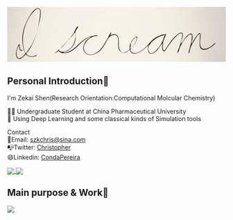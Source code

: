 [![Header](https://github.com/CondaPereira/CondaPereira/blob/main/personal_r.jpg "Header")](https://some-url.dev/)
## Personal Introduction👋
I'm Zekai Shen(Research Orientation:Computational Molcular Chemistry)

👨‍🎓 Undergraduate Student at China Pharmaceutical University  
🦾 Using Deep Learning and some classical kinds of Simulation tools  

Contact  
📩Email: szkchris@sina.com   
📭Twitter: [Christopher](https://twitter.com/DYSUw27B55htWwA?s=09)     
😄Linkedin: [CondaPereira](https://github.com/CondaPereira/)      
<!--
**CondaPereira/CondaPereira** is a ✨ _special_ ✨ repository because its `README.md` (this file) appears on your GitHub profile.

Here are some ideas to get you started:

- 🔭 I’m currently working on ...
- 🌱 I’m currently learning ...
- 👯 I’m looking to collaborate on ...
- 🤔 I’m looking for help with ...
- 💬 Ask me about ...
- 📫 How to reach me: ...
- 😄 Pronouns: ...
- ⚡ Fun fact: ...
-->

<a href="https://github.com/anuraghazra/github-readme-stats">
  <img align="center" src="https://github-readme-stats.vercel.app/api?username=CondaPereira&theme=graywhite&show_icons=true" width="420px"/>
</a>
<a href="https://github.com/anuraghazra/convoychat">
  <img align="center" src="https://github-readme-stats.vercel.app/api/top-langs/?username=CondaPereira&langs_count=2&theme=graywhite&show_icons=true" width="300px"/>
</a>

## Main purpose & Work🙌
![](https://img.shields.io/badge/MainTab-DLforprotein-informational?style=flat&logo=<LOGO_NAME>&logoColor=white&color=2bbc8a)
